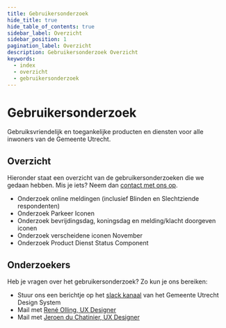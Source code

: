 ```yaml
---
title: Gebruikersonderzoek
hide_title: true
hide_table_of_contents: true
sidebar_label: Overzicht
sidebar_position: 1
pagination_label: Overzicht
description: Gebruikersonderzoek Overzicht
keywords:
  - index
  - overzicht
  - gebruikersonderzoek
---
```


<!-- @license CC0-1.0 -->

# Gebruikersonderzoek

Gebruiksvriendelijk en toegankelijke producten en diensten voor alle inwoners van de Gemeente Utrecht.

## Overzicht

Hieronder staat een overzicht van de gebruikersonderzoeken die we gedaan hebben. Mis je iets? Neem dan [contact met ons op](mailto:ux@utrecht.nl).

- Onderzoek online meldingen (inclusief Blinden en Slechtziende respondenten)
- Onderzoek Parkeer Iconen
- Onderzoek bevrijdingsdag, koningsdag en melding/klacht doorgeven iconen
- Onderzoek verscheidene iconen November
- Onderzoek Product Dienst Status Component

## Onderzoekers

Heb je vragen over het gebruikersonderzoek? Zo kun je ons bereiken:

- Stuur ons een berichtje op het [slack kanaal](https://codefornl.slack.com/archives/C022PS6U3RR) van het Gemeente Utrecht Design System
- Mail met [René Olling, UX Designer](mailto:r.olling@utrecht.nl)
- Mail met [Jeroen du Chatinier, UX Designer](mailto:j.du.chatinier@utrecht.nl)
